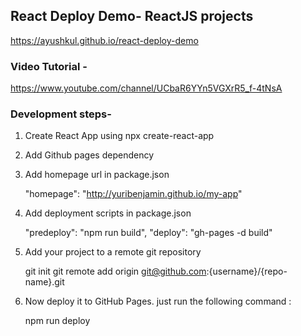 ## React Deploy Demo- ReactJS projects

https://ayushkul.github.io/react-deploy-demo

### Video Tutorial -

https://www.youtube.com/channel/UCbaR6YYn5VGXrR5_f-4tNsA

### Development steps-
1. Create React App using npx create-react-app
2. Add Github pages dependency
3. Add homepage url in package.json

    "homepage": "http://yuribenjamin.github.io/my-app"

4. Add deployment scripts in package.json

    "predeploy": "npm run build",
    "deploy": "gh-pages -d build"

5. Add your project to a remote git repository

    git init
    git remote add origin git@github.com:{username}/{repo-name}.git

6. Now deploy it to GitHub Pages. just run the following command :

    npm run deploy
